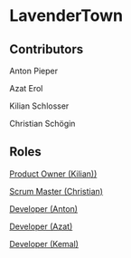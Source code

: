 # LavenderTown

## Contributors

Anton Pieper

Azat Erol

Kilian Schlosser

Christian Schögin

## Roles

[Product Owner (Kilian))](https://github.com/Firnin)

[Scrum Master (Christian)](https://github.com/ChristianSchoegin)

[Developer (Anton)](https://github.com/AntonPieper)

[Developer (Azat)](https://github.com/4zatero7)

[Developer (Kemal)](https://github.com/Kemaleb98)
